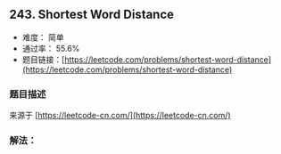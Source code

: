 ## 243. Shortest Word Distance

- 难度： 简单
- 通过率： 55.6%
- 题目链接：[https://leetcode.com/problems/shortest-word-distance](https://leetcode.com/problems/shortest-word-distance)


### 题目描述

来源于 [https://leetcode-cn.com/](https://leetcode-cn.com/)



### 解法：